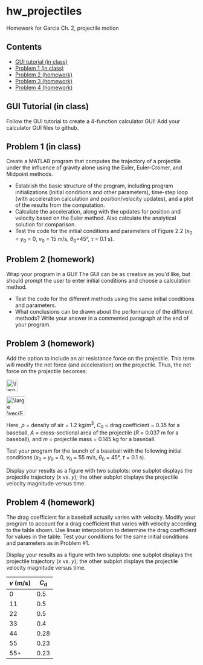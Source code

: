 # hw_projectiles
Homework for Garcia Ch. 2, projectile motion

<div class="content">

## Contents

<div>

*   [GUI tutorial (in class)](#1)
*   [Problem 1 (in class)](#2)
*   [Problem 2 (homework)](#3)
*   [Problem 3 (homework)](#4)
*   [Problem 4 (homework)](#5)

</div>

## GUI Tutorial (in class)<a name="1"></a>

Follow the GUI tutorial to create a 4-function calculator GUI! Add your calculator GUI files to github. 

## Problem 1 (in class)<a name="2"></a>

Create a MATLAB program that computes the trajectory of a projectile under the influence of gravity alone using the Euler, Euler-Cromer, and Midpoint methods.

 * Establish the basic structure of the program, including program initializations (initial conditions and other parameters), time-step loop (with acceleration calculation and position/velocity updates), and a plot of the results from the computation.
 * Calculate the acceleration, along with the updates for position and velocity based on the Euler method.  Also calculate the analytical solution for comparison.
 * Test the code for the initial conditions and parameters of Figure 2.2 (*x*<sub>0</sub> = *y*<sub>0</sub> = 0, *v*<sub>0</sub> = 15 m/s, *θ*<sub>0</sub>=45°, *τ* = 0.1 s).

## Problem 2 (homework)<a name="3"></a>

Wrap your program in a GUI! The GUI can be as creative as you'd like, but should prompt the user to enter initial conditions and choose a calculation method. 

 * Test the code for the different methods using the same initial conditions and parameters.
 * What conclusions can be drawn about the performance of the different methods? Write your answer in a commented paragraph at the end of your program.

## Problem 3 (homework)<a name="4"></a>

Add the option to include an air resistance force on the projectile.  This term will modify the net force (and acceleration) on the projectile.  Thus, the net force on the projectile becomes:

<a href="https://www.codecogs.com/eqnedit.php?latex=\dpi{300}&space;\large&space;\vec{F}&space;=&space;m\vec{a}&space;=&space;\vec{F}_{\mathrm{air}}&space;&plus;&space;mg\hat{y}" target="_blank"><img src="https://latex.codecogs.com/gif.latex?\dpi{300}&space;\large&space;\vec{F}&space;=&space;m\vec{a}&space;=&space;\vec{F}_{\mathrm{air}}&space;&plus;&space;mg\hat{y}" title="\large \vec{F} = m\vec{a} = \vec{F}_{\mathrm{air}} + mg\hat{y}" height=30 /></a>

<a href="https://www.codecogs.com/eqnedit.php?latex=\dpi{300}&space;\large&space;\vec{F}_{\mathrm{air}}&space;=&space;-\frac{1}{2}C_d\rho&space;A|\vec{v}|\vec{v}" target="_blank"><img src="https://latex.codecogs.com/gif.latex?\dpi{300}&space;\large&space;\vec{F}_{\mathrm{air}}&space;=&space;-\frac{1}{2}C_d\rho&space;A|\vec{v}|\vec{v}" title="\large \vec{F}_{\mathrm{air}} = -\frac{1}{2}C_d\rho A|\vec{v}|\vec{v}" height=50 /></a>
 
Here, *ρ* = density of air = 1.2 kg/m<sup>3</sup>, *C*<sub>d</sub> = drag coefficient = 0.35 for a baseball, *A* = cross-sectional area of the projectile (*R* = 0.037 m for a baseball), and *m* = projectile mass = 0.145 kg for a baseball.  

Test your program for the launch of a baseball with the following initial conditions (*x*<sub>0</sub> = *y*<sub>0</sub> = 0, *v*<sub>0</sub> = 55 m/s, *θ*<sub>0</sub> = 45°, *τ* = 0.1 s).

Display your results as a figure with two subplots: one subplot displays the projectile trajectory (*x* vs. *y*); the other subplot displays the projectile velocity magnitude versus time.

## Problem 4 (homework)<a name="5"></a>

The drag coefficient for a baseball actually varies with velocity.  Modify your program to account for a drag coefficient that varies with velocity according to the table shown.  Use linear interpolation to determine the drag coefficient for values in the table.  Test your conditions for the same initial conditions and parameters as in Problem #1.

Display your results as a figure with two subplots: one subplot displays the projectile trajectory (*x* vs. *y*); the other subplot displays the projectile velocity magnitude versus time.

*v* (m/s) | *C*<sub>d</sub>
------- | ---------------
0	| 0.5
11	| 0.5
22	| 0.5
33	| 0.4
44	| 0.28
55	| 0.23
55+ | 0.23

</div>
